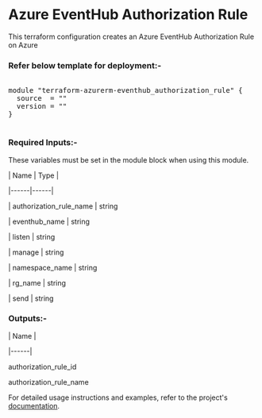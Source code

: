 
# Azure EventHub Authorization Rule


This terraform configuration creates an Azure EventHub Authorization Rule on Azure

### Refer below template for deployment:-


<pre>

module "terraform-azurerm-eventhub_authorization_rule" {
  source  = ""
  version = ""
}

</pre>


### Required Inputs:-


These variables must be set in the module block when using this module.


| Name | Type |

|------|------|

| authorization_rule_name | string

| eventhub_name | string

| listen | string

| manage | string

| namespace_name | string

| rg_name | string

| send | string


### Outputs:-


| Name |

|------|

authorization_rule_id

authorization_rule_name


For detailed usage instructions and examples, refer to the project's [documentation](https://registry.terraform.io/providers/hashicorp/azurerm/latest/docs/resources/eventhub_authorization_rule).
